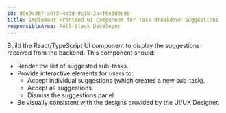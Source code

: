 ```yaml
---
id: d0e9c8b7-a6f5-4e3d-9c1b-2a4f6e8d0c9b
title: Implement Frontend UI Component for Task Breakdown Suggestions
responsibleArea: Full-Stack Developer
---
```

Build the React/TypeScript UI component to display the suggestions received from the backend. This component should:
*   Render the list of suggested sub-tasks.
*   Provide interactive elements for users to:
    *   Accept individual suggestions (which creates a new sub-task).
    *   Accept all suggestions.
    *   Dismiss the suggestions panel.
*   Be visually consistent with the designs provided by the UI/UX Designer.